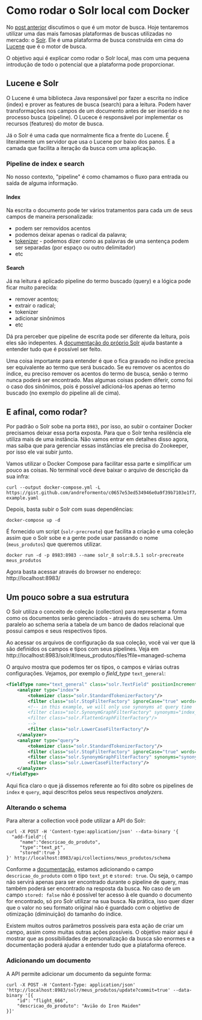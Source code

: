 # Como rodar o Solr local com Docker

No [post anterior](https://medium.com/butech-co/um-gole-de-m%C3%A1quinas-de-busca-fa41b7d577c6) discutimos o que é um motor de busca.
Hoje tentaremos utilizar uma das mais famosas plataformas de buscas utilizadas no mercado: o [Solr](https://lucene.apache.org/solr/).
Ele é uma plataforma de busca construída em cima do [Lucene](https://lucene.apache.org/) que é o motor de busca.

O objetivo aqui é explicar como rodar o Solr local, mas com uma pequena introdução de todo o potencial que a plataforma pode proporcionar.

## Lucene e Solr

O Lucene é uma biblioteca Java responsável por fazer a escrita no índice (index) e prover as features de busca (search) para a leitura.
Podem haver transformações nos campos de um documento antes de ser inserido e no processo busca (pipeline).
O Lucece é responsável por implementar os recursos (features) do motor de busca.

Já o Solr é uma cada que normalmente fica a frente do Lucene.
É literalmente um servidor que usa o Lucene por baixo dos panos.
É a camada que facilita a iteração da busca com uma aplicação.

### Pipeline de index e search

No nosso contexto, "pipeline" é como chamamos o fluxo para entrada ou saída de alguma informação.

#### Index

Na escrita o documento pode ter vários tratamentos para cada um de seus campos de maneira personalizada:
- podem ser removidos acentos
- podemos deixar apenas o radical da palavra;
- [tokenizer](https://lucene.apache.org/solr/guide/8_5/about-tokenizers.html) - podemos dizer como as palavras de uma sentença podem ser separadas (por espaço ou outro delimitador)
- etc


#### Search

Já na leitura é aplicado pipeline do termo buscado (query) e a lógica pode ficar muito parecida:
- remover acentos;
- extrair o radical;
- tokenizer
- adicionar sinônimos
- etc

Dá pra perceber que pipeline de escrita pode ser diferente da leitura, pois eles são indepentes.
A [documentação do próprio Solr](https://lucene.apache.org/solr/guide/8_5/field-type-definitions-and-properties.html#field-type-definitions-in-schema-xml) ajuda bastante a entender tudo que é possível ser feito.

Uma coisa importante para entender é que o fica gravado no índice precisa ser equivalente ao termo que será buscado.
Se eu remover os acentos do índice, eu preciso remover os acentos do termo de busca, senão o termo nunca poderá ser encontrado.
Mas algumas coisas podem diferir, como foi o caso dos sinônimos, pois é possível adicioná-los apenas ao termo buscado (no exemplo do pipeline ali de cima).

## E afinal, como rodar?

Por padrão o Solr sobe na porta `8983`, por isso, ao subir o container Docker precisamos deixar essa porta exposta.
Para que o Solr tenha resilência ele utiliza mais de uma instância.
Não vamos entrar em detalhes disso agora, mas saiba que para gerenciar essas instâncias ele precisa do Zookeeper, por isso ele vai subir junto.


Vamos utilizar o Docker Compose para facilitar essa parte e simplificar um pouco as coisas.
No terminal você deve baixar o arquivo de descrição da sua infra:
```shell
curl --output docker-compose.yml -L https://gist.github.com/andreformento/c0657e53ed534946e0a9f39b7103e1f7/raw/solr-example.yaml
```

Depois, basta subir o Solr com suas dependências:
```shell
docker-compose up -d
```




É fornecido um script (`solr-precreate`) que facilita a criação e uma coleção assim que o Solr sobe e a gente pode usar passando o nome (`meus_produtos`) que queremos utilizar.

```shell
docker run -d -p 8983:8983 --name solr_8 solr:8.5.1 solr-precreate meus_produtos
```

Agora basta acessar através do browser no endereço: http://localhost:8983/

## Um pouco sobre a sua estrutura

O Solr utiliza o conceito de coleção (collection) para representar a forma como os documentos serão gerenciados - através do seu schema.
Um paralelo ao schema seria a tabela de um banco de dados relacional que possui campos e seus respectivos tipos.

Ao acessar os arquivos de configuração da sua coleção, você vai ver que lá são definidos os campos e tipos com seus pipelines.
Veja em http://localhost:8983/solr/#/meus_produtos/files?file=managed-schema

O arquivo mostra que podemos ter os tipos, o campos e várias outras configurações.
Vejamos, por exemplo o _field\_type_ `text_general`:
```xml
<fieldType name="text_general" class="solr.TextField" positionIncrementGap="100" multiValued="true">
    <analyzer type="index">
        <tokenizer class="solr.StandardTokenizerFactory"/>
        <filter class="solr.StopFilterFactory" ignoreCase="true" words="stopwords.txt" />
        <!-- in this example, we will only use synonyms at query time
        <filter class="solr.SynonymGraphFilterFactory" synonyms="index_synonyms.txt" ignoreCase="true" expand="false"/>
        <filter class="solr.FlattenGraphFilterFactory"/>
        -->
        <filter class="solr.LowerCaseFilterFactory"/>
    </analyzer>
    <analyzer type="query">
        <tokenizer class="solr.StandardTokenizerFactory"/>
        <filter class="solr.StopFilterFactory" ignoreCase="true" words="stopwords.txt" />
        <filter class="solr.SynonymGraphFilterFactory" synonyms="synonyms.txt" ignoreCase="true" expand="true"/>
        <filter class="solr.LowerCaseFilterFactory"/>
    </analyzer>
</fieldType>
```

Aqui fica claro o que já dissemos referente ao foi dito sobre os pipelines de `index` e `query`, aqui descritos pelos seus respectivos _analyzers_.

### Alterando o schema

Para alterar a collection você pode utilizar a API do Solr:
```shell
curl -X POST -H 'Content-type:application/json' --data-binary '{
  "add-field":{
     "name":"descricao_do_produto",
     "type":"text_pt",
     "stored":true }
}' http://localhost:8983/api/collections/meus_produtos/schema
```

Conforme a [documentação](https://lucene.apache.org/solr/guide/8_5/schema-api.html#add-a-new-field), estamos adicionando o campo `descricao_do_produto` com o tipo `text_pt` e `stored: true`.
Ou seja, o campo não servirá apenas para ser encontrado durante o pipeline de query, mas também poderá ser encontrado na resposta da busca.
No caso de um campo `stored: false` não é possível ter acesso à ele quando o documento for encontrado, só pro Solr utilizar na sua busca.
Na prática, isso quer dizer que o valor no seu formato original não é guardado com o objetivo de otimização (diminuição) do tamanho do índice.

Existem muitos outros parâmetros possíveis para esta ação de criar um campo, assim como muitas outras ações possíveis.
O objetivo maior aqui é mostrar que as possibilidades de personalização da busca são enormes e a documentação poderá ajudar a entender tudo que a plataforma oferece.

### Adicionando um documento

A API permite adicionar um documento da seguinte forma:
```shell
curl -X POST -H 'Content-Type: application/json' 'http://localhost:8983/solr/meus_produtos/update?commit=true' --data-binary '[{ 
    "id": "flight_666",
    "descricao_do_produto": "Avião do Iron Maiden"
}]'
```

